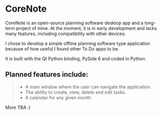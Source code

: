 # CoreNote
CoreNote is an open-source planning software desktop app and a long-term project of mine. At the moment, it is in early development and lacks many features, including compatibility with other devices.

I chose to develop a simple offline planning software type application because of how useful I found other To Do apps to be.

It is built with the Qt Python binding, PySide 6 and coded in Python.

## Planned features include:
> - A main window where the user can navigate the application.
> - The ability to create, view, delete and edit tasks.
> - A calendar for any given month

More TBA :)
